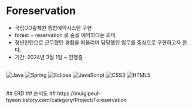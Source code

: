 # Foreservation
- 국립OO숲체원 통합예약시스템 구현
- forest + reservation 로 숲을 예약하다는 의미
- 청년인턴으로 근무했던 경험을 떠올리며 담당했던 업무를 중심으로 구현하고자 한다.
- 기간: 2024년 3월 1일 ~ 진행중
<br/><br/>

![Java](https://img.shields.io/badge/java-%23ED8B00.svg?style=for-the-badge&logo=openjdk&logoColor=white) ![Spring](https://img.shields.io/badge/spring-%236DB33F.svg?style=for-the-badge&logo=spring&logoColor=white) 
![Eclipse](https://img.shields.io/badge/Eclipse-FE7A16.svg?style=for-the-badge&logo=Eclipse&logoColor=white) ![JavaScript](https://img.shields.io/badge/javascript-%23323330.svg?style=for-the-badge&logo=javascript&logoColor=%23F7DF1E) ![CSS3](https://img.shields.io/badge/css3-%231572B6.svg?style=for-the-badge&logo=css3&logoColor=white) ![HTML5](https://img.shields.io/badge/html5-%23E34F26.svg?style=for-the-badge&logo=html5&logoColor=white)

<br/>
## ERD
## 순서도
## https://mulgipeul-hyeon.tistory.com/category/Project/Foreservation

